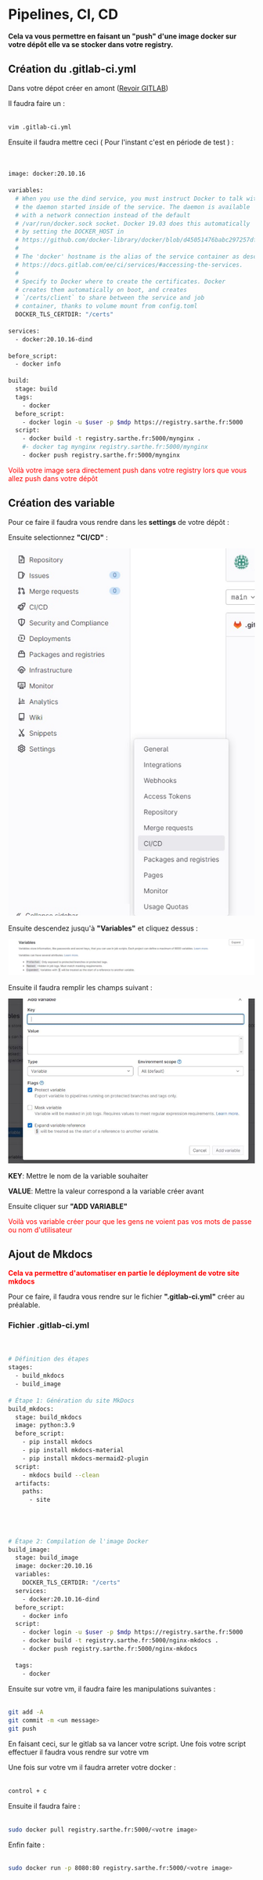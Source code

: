 # Pipelines, CI, CD

**Cela va vous permettre en faisant un "push" d'une image docker sur votre dépôt elle va se stocker dans votre registry.**

## Création du .gitlab-ci.yml

Dans votre dépot créer en amont ([Revoir GITLAB](https://antoninlcs.github.io/cd72/Stage%20CD%2072/Mission/GITLAB/))

Il faudra faire un :

~~~bash

vim .gitlab-ci.yml

~~~

Ensuite il faudra mettre ceci ( Pour l'instant c'est en période de test ) : 

~~~bash


image: docker:20.10.16

variables:
  # When you use the dind service, you must instruct Docker to talk with
  # the daemon started inside of the service. The daemon is available
  # with a network connection instead of the default
  # /var/run/docker.sock socket. Docker 19.03 does this automatically
  # by setting the DOCKER_HOST in
  # https://github.com/docker-library/docker/blob/d45051476babc297257df490d22cbd806f1b11e4/19.03/docker-entrypoint.sh#L23-L29
  #
  # The 'docker' hostname is the alias of the service container as described at
  # https://docs.gitlab.com/ee/ci/services/#accessing-the-services.
  #
  # Specify to Docker where to create the certificates. Docker
  # creates them automatically on boot, and creates
  # `/certs/client` to share between the service and job
  # container, thanks to volume mount from config.toml
  DOCKER_TLS_CERTDIR: "/certs"

services:
  - docker:20.10.16-dind

before_script:
  - docker info

build:
  stage: build
  tags:
    - docker
  before_script:
    - docker login -u $user -p $mdp https://registry.sarthe.fr:5000
  script:
    - docker build -t registry.sarthe.fr:5000/mynginx .
    #- docker tag mynginx registry.sarthe.fr:5000/mynginx
    - docker push registry.sarthe.fr:5000/mynginx

~~~

<span style="color:red">Voilà votre image sera directement push dans votre registry lors que vous allez push dans votre dépôt</span>

## Création des variable 

Pour ce faire il faudra vous rendre dans les **settings** de votre dépôt :

Ensuite selectionnez **"CI/CD"** :

![CI/CD](../../images/cicd.jpg)

Ensuite descendez jusqu'à **"Variables"** et cliquez dessus  :

![Variables](../../images/varia.jpg)

Ensuite il faudra remplir les champs suivant :

![Champ variable](../../images/champ_varia.jpg)

**KEY**: Mettre le nom de la variable souhaiter

**VALUE**: Mettre la valeur correspond a la variable créer avant

Ensuite cliquer sur **"ADD VARIABLE"**

<span style="color:red">Voilà vos variable créer pour que les gens ne voient pas vos mots de passe ou nom d'utilisateur</span>



## Ajout de Mkdocs 

**<span style="color:red">Cela va permettre d'automatiser en partie le déployment de votre site mkdocs</span>**

Pour ce faire, il faudra vous rendre sur le fichier **".gitlab-ci.yml"** créer au préalable.

### Fichier .gitlab-ci.yml

~~~bash 


# Définition des étapes
stages:
  - build_mkdocs
  - build_image
  
# Étape 1: Génération du site MkDocs
build_mkdocs:
  stage: build_mkdocs
  image: python:3.9
  before_script:
    - pip install mkdocs
    - pip install mkdocs-material
    - pip install mkdocs-mermaid2-plugin
  script:
    - mkdocs build --clean 
  artifacts:
    paths:
      - site

 


# Étape 2: Compilation de l'image Docker
build_image:
  stage: build_image
  image: docker:20.10.16
  variables:
    DOCKER_TLS_CERTDIR: "/certs"
  services:
    - docker:20.10.16-dind
  before_script:
    - docker info
  script:
    - docker login -u $user -p $mdp https://registry.sarthe.fr:5000
    - docker build -t registry.sarthe.fr:5000/nginx-mkdocs .
    - docker push registry.sarthe.fr:5000/nginx-mkdocs
  
  tags:
    - docker

~~~

Ensuite sur votre vm, il faudra faire les manipulations suivantes :

~~~bash 

git add -A
git commit -m <un message>
git push

~~~

En faisant ceci, sur le gitlab sa va lancer votre script. Une fois votre script effectuer il faudra vous rendre sur votre vm

Une fois sur votre vm il faudra arreter votre docker :

~~~bash

control + c

~~~

Ensuite il faudra faire :

~~~bash

sudo docker pull registry.sarthe.fr:5000/<votre image>

~~~

Enfin faite :

~~~bash

sudo docker run -p 8080:80 registry.sarthe.fr:5000/<votre image>

~~~